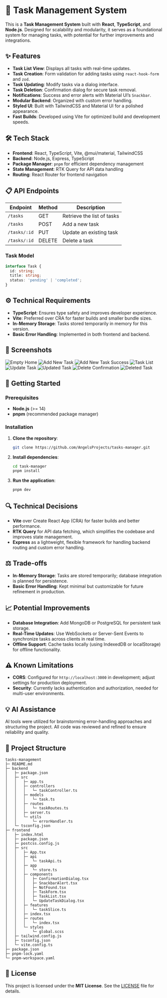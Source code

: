 # 📝 Task Management System

This is a **Task Management System** built with **React**, **TypeScript**, and **Node.js**. Designed for scalability and modularity, it serves as a foundational system for managing tasks, with potential for further improvements and integrations.

## ✨ Features

- **Task List View**: Displays all tasks with real-time updates.
- **Task Creation**: Form validation for adding tasks using `react-hook-form` and `zod`.
- **Task Updating**: Modify tasks via a dialog interface.
- **Task Deletion**: Confirmation dialog for secure task removal.
- **Notifications**: Success and error alerts with Material UI’s `Snackbar`.
- **Modular Backend**: Organized with custom error handling.
- **Styled UI**: Built with TailwindCSS and Material UI for a polished appearance.
- **Fast Builds**: Developed using Vite for optimized build and development speeds.

## 🛠️ Tech Stack

- **Frontend**: React, TypeScript, Vite, @mui/material, TailwindCSS
- **Backend**: Node.js, Express, TypeScript
- **Package Manager**: `pnpm` for efficient dependency management
- **State Management**: RTK Query for API data handling
- **Routing**: React Router for frontend navigation

## 📋 API Endpoints

| Endpoint          | Method | Description             |
|-------------------|--------|-------------------------|
| `/tasks`          | GET    | Retrieve the list of tasks |
| `/tasks`          | POST   | Add a new task          |
| `/tasks/:id`      | PUT    | Update an existing task |
| `/tasks/:id`      | DELETE | Delete a task           |

### **Task Model**

```typescript
interface Task {
  id: string;
  title: string;
  status: 'pending' | 'completed';
}
```

## ⚙️ Technical Requirements

- **TypeScript**: Ensures type safety and improves developer experience.
- **Vite**: Preferred over CRA for faster builds and smaller bundle sizes.
- **In-Memory Storage**: Tasks stored temporarily in memory for this version.
- **Basic Error Handling**: Implemented in both frontend and backend.

## 📸 Screenshots

![Empty Home](./screenshots/empty-home.png)
![Add New Task](./screenshots/add-new-task.png)
![Add New Task Success](./screenshots/add-new-task-success.png)
![Task List](./screenshots/task-list.png)
![Update Task](./screenshots/update-task.png)
![Updated Task](./screenshots/updated-task.png)
![Delete Confirmation](./screenshots/delete-confirmation.png)
![Deleted Task](./screenshots/deleted-task.png)

## 🚀 Getting Started

### Prerequisites

- **Node.js** (>= 14)
- **pnpm** (recommended package manager)

### Installation

1. **Clone the repository**:

    ```bash
    git clone https://github.com/AngelsProjects/tasks-manager.git
    ```

2. **Install dependencies**:

    ```bash
    cd task-manager
    pnpm install
    ```

3. **Run the application**:

    ```bash
    pnpm dev
    ```

## 🔍 Technical Decisions

- **Vite** over Create React App (CRA) for faster builds and better performance.
- **RTK Query** for API data fetching, which simplifies the codebase and improves state management.
- **Express** as a lightweight, flexible framework for handling backend routing and custom error handling.

## ⚖️ Trade-offs

- **In-Memory Storage**: Tasks are stored temporarily; database integration is planned for persistence.
- **Basic Error Handling**: Kept minimal but customizable for future refinement in production.
  
## 📈 Potential Improvements

- **Database Integration**: Add MongoDB or PostgreSQL for persistent task storage.
- **Real-Time Updates**: Use WebSockets or Server-Sent Events to synchronize tasks across clients in real time.
- **Offline Support**: Cache tasks locally (using IndexedDB or localStorage) for offline functionality.

## ⚠️ Known Limitations

- **CORS**: Configured for `http://localhost:3000` in development; adjust settings for production deployment.
- **Security**: Currently lacks authentication and authorization, needed for multi-user environments.

## 💡 AI Assistance

AI tools were utilized for brainstorming error-handling approaches and structuring the project. All code was reviewed and refined to ensure reliability and quality.

## 📁 Project Structure

```plaintext
tasks-management
├─ README.md
├─ backend
│   ├─ package.json
│   ├─ src
│   │   ├─ app.ts
│   │   ├─ controllers
│   │   │   └─ taskController.ts
│   │   ├─ models
│   │   │   └─ task.ts
│   │   ├─ routes
│   │   │   └─ taskRoutes.ts
│   │   ├─ server.ts
│   │   └─ utils
│   │       └─ errorHandler.ts
│   └─ tsconfig.json
├─ frontend
│   ├─ index.html
│   ├─ package.json
│   ├─ postcss.config.js
│   ├─ src
│   │   ├─ App.tsx
│   │   ├─ api
│   │   │   └─ taskApi.ts
│   │   ├─ app
│   │   │   └─ store.ts
│   │   ├─ components
│   │   │   ├─ ConfirmationDialog.tsx
│   │   │   ├─ SnackbarAlert.tsx
│   │   │   ├─ NotFound.tsx
│   │   │   ├─ TaskForm.tsx
│   │   │   ├─ TaskList.tsx
│   │   │   └─ UpdateTaskDialog.tsx
│   │   ├─ features
│   │   │   └─ taskSlice.ts
│   │   ├─ index.tsx
│   │   ├─ routes
│   │   │   └─ index.tsx
│   │   └─ styles
│   │       └─ global.scss
│   ├─ tailwind.config.js
│   ├─ tsconfig.json
│   └─ vite.config.ts
├─ package.json
├─ pnpm-lock.yaml
└─ pnpm-workspace.yaml
```

## 📄 License

This project is licensed under the **MIT License**. See the [LICENSE](LICENSE) file for details.

